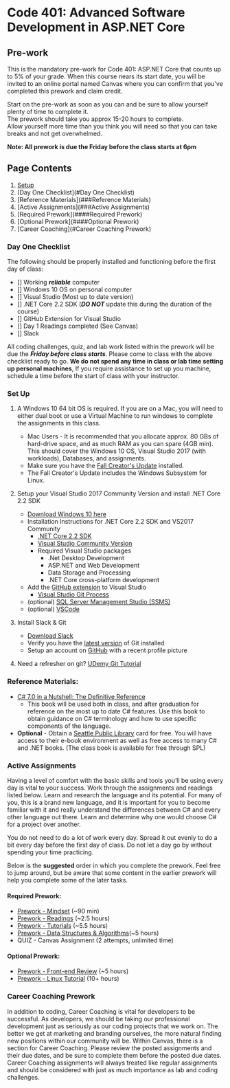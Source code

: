 # Code 401: Advanced Software Development in ASP.NET Core

## Pre-work

This is the mandatory pre-work for Code 401: ASP.NET Core that counts up to 5% of your grade.
When this course nears its start date, you will be invited to an online portal named Canvas where you can confirm that you've completed this prework and claim credit. <br />

Start on the pre-work as soon as you can and be sure to allow yourself plenty of time to complete it. <br />
The prework should take you approx 15-20 hours to complete. <br />
Allow yourself more time than you think you will need so that you can take breaks and not get overwhelmed.

**Note: All prework is due the Friday before the class starts at 6pm**

## Page Contents
1. [Setup](#Setup)
2. [Day One Checklist](#Day One Checklist)
2. [Reference Materials](###Reference Materials)
3. [Active Assignments](###Active Assignments)
4. [Required Prework](####Required Prework)
5. [Optional Prework](####Optional Prework)
6. [Career Coaching](#Career Coaching Prework)

### Day One Checklist

The following should be properly installed and functioning before the first day of class: 

- [] Working ***reliable*** computer 
- [] Windows 10 OS on personal computer
- [] Visual Studio (Most up to date version)
- [] .NET Core 2.2 SDK (***DO NOT*** update this during the duration of the course)
- [] GitHub Extension for Visual Studio
- [] Day 1 Readings completed (See Canvas)
- [] Slack

All coding challenges, quiz, and lab work listed within the prework will be due the  ***Friday before class starts***. Please come to class with the above checklist ready to go. **We do not spend any time in class or lab time setting up personal machines**, If you require assistance to set up you machine, schedule a time before the start of class with your instructor. 

### Set Up

1. A Windows 10 64 bit OS is required. If you are on a Mac, you will need to either dual boot or use a Virtual Machine to run windows to complete the assignments in this class. 
	- Mac Users - It is recommended that you allocate approx. 80 GBs of hard-drive space, and as much RAM as you can spare (4GB min). This should cover the Windows 10 OS, Visual Studio 2017 (with workloads), Databases, and assignments. 
	- Make sure you have the [Fall Creator's Update](https://support.microsoft.com/en-us/help/4028685/windows-10-get-the-fall-creators-update) installed. 
	- The Fall Creator's Update includes the Windows Subsystem for Linux. 
		 
2. Setup your Visual Studio 2017 Community Version and install .NET Core 2.2 SDK
	- [Download Windows 10 here](https://www.microsoft.com/en-us/software-download/windows10)
	- Installation Instructions for .NET Core 2.2 SDK and VS2017 Community
	   - [.NET Core 2.2 SDK](https://www.microsoft.com/net/download)
	   - [Visual Studio Community Version](https://docs.microsoft.com/en-us/visualstudio/releasenotes/vs2017-relnotes) 
	   - Required Visual Studio packages
	     - .Net Desktop Development
	     - ASP.NET and Web Development
	     - Data Storage and Processing
	     - .NET Core cross-platform development
	- Add the [GitHub extension](https://visualstudio.github.com/) to Visual Studio
		- [Visual Studio Git Process](https://www.visualstudio.com/en-us/docs/git/tutorial/gitworkflow)
	- (optional) [SQL Server Management Studio (SSMS)](https://docs.microsoft.com/en-us/sql/ssms/download-sql-server-management-studio-ssms)
	- (optional) [VSCode](https://code.visualstudio.com/)
	
3. Install Slack & Git
	- [Download Slack](https://slack.com/downloads/osx)
	- Verify you have the [latest version](https://git-scm.com/downloads) of Git installed
	- Setup an account on [GitHub](github.com) with a recent profile picture

4. Need a refresher on git? [UDemy Git Tutorial](https://blog.udemy.com/git-tutorial-a-comprehensive-guide/)

### Reference Materials:
- [C# 7.0 in a Nutshell: The Definitive Reference](https://www.amazon.com/C-7-0-Nutshell-Definitive-Reference/dp/1491987650/ref=sr_1_1?ie=UTF8&qid=1504228723&sr=8-1&keywords=C%23+7.0+in+a+Nutshell) 
	- This book will be used both in class, and after graduation for reference on the most up to date C# features. Use this book to obtain guidance on C# terminology and how to use specific components of the language. 
- **Optional** - Obtain a [Seattle Public Library](https://www.spl.org/) card for free. You will have access to their e-book environment as well as free access to many C# and .NET books. (The class book is available for free through SPL)

### Active Assignments
Having a level of comfort with the basic skills and tools you’ll be using every day is vital to your success.
Work through the assignments and readings listed below. Learn and research the language and its potential. For many of you, 
this is a brand new language, and it is important for you to become familiar with it and really understand the differences between C# and 
every other language out there. Learn and determine why one would choose C# for a project over another.   

You do not need to do a lot of work every day.
Spread it out evenly to do a bit every day before the first day of class.
Do not let a day go by without spending your time practicing.

Below is the **suggested** order in which you complete the prework. Feel free to jump around, but be aware that some content in the earlier prework
will help you complete some of the later tasks. 

#### Required Prework:
- [Prework - Mindset](./prework-mindset.md)  (~90 min)
- [Prework - Readings](./prework-readings.md) (~2.5 hours)
- [Prework - Tutorials](./prework-tutorials.md) (~5.5 hours)
- [Prework - Data Structures & Algorithms](./prework-DSA.md)(~5 hours)
- QUIZ - Canvas Assignment (2 attempts, unlimited time)

#### Optional Prework:
- [Prework - Front-end Review](./prework-frontend.md) (~5 hours)
- [Prework - Linux Tutorial](https://ryanstutorials.net/linuxtutorial/) (10+ hours)


### Career Coaching Prework
In addition to coding, Career Coaching is vital for developers to be successful. As developers, we should be taking our professional development just as seriously as our coding projects that we work on. The better we get at marketing and branding ourselves, the more natural finding new positions within our community will be. Within Canvas, there is a section for Career Coaching. Please review the posted assignments and their due dates, and be sure to complete them before the posted due dates. Career Coaching assignments will always treated like regular assignments and should be considered with just as much importance as lab and coding challenges. 



